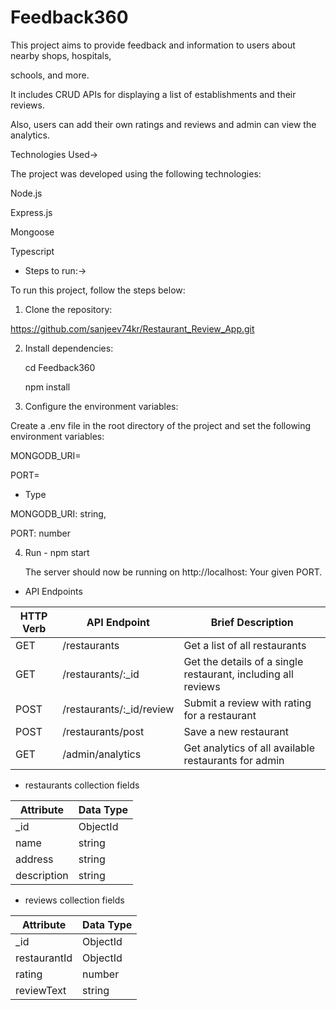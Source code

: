 # Feedback360
This project aims to provide feedback and information to users about nearby shops, hospitals,

schools, and more.

It includes CRUD APIs for displaying a list of establishments and their reviews. 

Also, users can add their own ratings and reviews and admin can view the analytics.

Technologies Used->

The project was developed using the following technologies:

Node.js

Express.js

Mongoose

Typescript

* Steps to run:->

To run this project, follow the steps below:

1. Clone the repository:

https://github.com/sanjeev74kr/Restaurant_Review_App.git

2.  Install dependencies:

    cd Feedback360

    npm install

3. Configure the environment variables:

Create a .env file in the root directory of the project and set the following environment variables:

MONGODB_URI=

PORT=
 
* Type

MONGODB_URI: string,

PORT: number



4. Run - npm start

   The server should now be running on http://localhost: Your given PORT.

* API Endpoints

| HTTP Verb | API Endpoint | Brief Description |
| --- | --- | --- | 
| GET | /restaurants | Get a list of all restaurants |
| GET | /restaurants/:_id | Get the details of a single restaurant, including all reviews |
| POST | /restaurants/:_id/review | Submit a review with rating for a restaurant |
| POST | /restaurants/post | Save a new restaurant |
| GET | /admin/analytics | Get analytics of all available restaurants for admin |



* restaurants collection fields

| Attribute | Data Type |
| --- | --- |
| _id | ObjectId |
| name | string |
| address | string |
| description | string |

* reviews collection fields

| Attribute | Data Type |
| --- | --- |
| _id | ObjectId |
| restaurantId | ObjectId |
| rating | number |
| reviewText | string |
